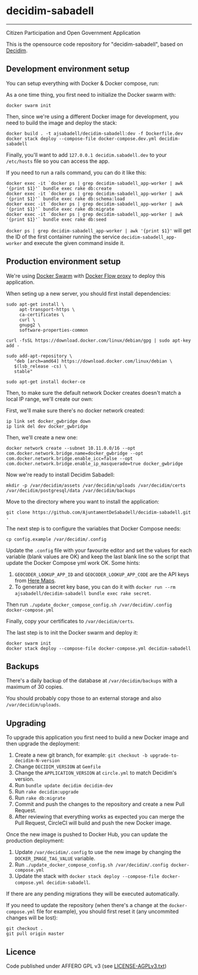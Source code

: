 # decidim-sabadell

---

Citizen Participation and Open Government Application

This is the opensource code repository for "decidim-sabadell", based on [Decidim](https://github.com/decidim/decidim).

## Development environment setup

You can setup everything with Docker & Docker compose, run:

As a one time thing, you first need to initialize the Docker swarm with:

```
docker swarm init
```

Then, since we're using a different Docker image for development, you need to build the image and deploy the stack:

```
docker build . -t ajsabadell/decidim-sabadell:dev -f Dockerfile.dev
docker stack deploy --compose-file docker-compose.dev.yml decidim-sabadell
```

Finally, you'll want to add `127.0.0.1 decidim.sabadell.dev` to your `/etc/hosts` file so you can access the app.

If you need to run a rails command, you can do it like this:

```
docker exec -it `docker ps | grep decidim-sabadell_app-worker | awk '{print $1}'` bundle exec rake db:create
docker exec -it `docker ps | grep decidim-sabadell_app-worker | awk '{print $1}'` bundle exec rake db:schema:load
docker exec -it `docker ps | grep decidim-sabadell_app-worker | awk '{print $1}'` bundle exec rake db:migrate
docker exec -it `docker ps | grep decidim-sabadell_app-worker | awk '{print $1}'` bundle exec rake db:seed
```

`docker ps | grep decidim-sabadell_app-worker | awk '{print $1}'` will get the ID of the first container 
running the service `decidim-sabadell_app-worker` and execute the given command inside it.


## Production environment setup

We're using [Docker Swarm](https://docs.docker.com/engine/swarm/) with [Docker Flow proxy](https://proxy.dockerflow.com) to deploy this application.

When seting up a new server, you should first install dependencies:

```
sudo apt-get install \
     apt-transport-https \
     ca-certificates \
     curl \
     gnupg2 \
     software-properties-common

curl -fsSL https://download.docker.com/linux/debian/gpg | sudo apt-key add -

sudo add-apt-repository \
   "deb [arch=amd64] https://download.docker.com/linux/debian \
   $(lsb_release -cs) \
   stable"

sudo apt-get install docker-ce
```

Then, to make sure the default network Docker creates doesn't match a local IP range, we'll create our own:

First, we'll make sure there's no docker network created:

```
ip link set docker_gwbridge down
ip link del dev docker_gwbridge
```

Then, we'll create a new one:

```
docker network create --subnet 10.11.0.0/16 --opt com.docker.network.bridge.name=docker_gwbridge --opt com.docker.network.bridge.enable_icc=false --opt com.docker.network.bridge.enable_ip_masquerade=true docker_gwbridge
```

Now we're ready to install Decidim Sabadell:

```
mkdir -p /var/decidim/assets /var/decidim/uploads /var/decidim/certs /var/decidim/postgresql/data /var/decidim/backups
```

Move to the directory where you want to install the application:

```
git clone https://github.com/AjuntamentDeSabadell/decidim-sabadell.git .
```

The next step is to configure the variables that Docker Compose needs:

```
cp config.example /var/decidim/.config
```

Update the `.config` file with your favourite editor and set the values for each variable (blank values are OK)
and keep the last blank line so the script that update the Docker Compose yml work OK. Some hints:

1. `GEOCODER_LOOKUP_APP_ID` and `GEOCODER_LOOKUP_APP_CODE` are the API keys from [Here Maps](https://developer.here.com).
1. To generate a secret key base, you can do it with `docker run --rm ajsabadell/decidim-sabadell bundle exec rake secret`.

Then run `./update_docker_compose_config.sh /var/decidim/.config docker-compose.yml`

Finally, copy your certificates to `/var/decidim/certs`.

The last step is to init the Docker swarm and deploy it:

```
docker swarm init
docker stack deploy --compose-file docker-compose.yml decidim-sabadell
```

## Backups

There's a daily backup of the database at `/var/decidim/backups` with a maximum of 30 copies.

You should probably copy those to an external storage and also `/var/decidim/uploads`.

## Upgrading 

To upgrade this application you first need to build a new Docker image and then upgrade the deployment:

1. Create a new git branch, for example: `git checkout -b upgrade-to-decidim-N-version`
1. Change `DECIDIM_VERSION` at `Gemfile`
1. Change the `APPLICATION_VERSION` at `circle.yml` to match Decidim's version.
1. Run `bundle update decidim decidim-dev` 
1. Run `rake decidim:upgrade`
1. Run `rake db:migrate`
1. Commit and push the changes to the repository and create a new Pull Request.
1. After reviewing that everything works as expected you can merge the Pull Request, CircleCI will build and push the new Docker image.

Once the new image is pushed to Docker Hub, you can update the production deployment:

1. Update `/var/decidim/.config` to use the new image by changing the `DOCKER_IMAGE_TAG_VALUE` variable.
1. Run `./update_docker_compose_config.sh /var/decidim/.config docker-compose.yml`
1. Update the stack with `docker stack deploy --compose-file docker-compose.yml decidim-sabadell`.

If there are any pending migrations they will be executed automatically.

If you need to update the repository (when there's a change at the `docker-compose.yml` file for example),
you should first reset it (any uncommited changes will be lost):

```
git checkout .
git pull origin master
```

## Licence

Code published under AFFERO GPL v3 (see [LICENSE-AGPLv3.txt](LICENSE-AGPLv3.txt))
